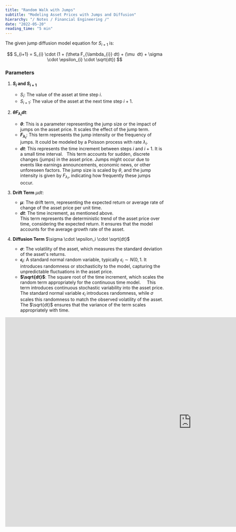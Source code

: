 ```yaml
---
title: "Random Walk with Jumps"
subtitle: "Modeling Asset Prices with Jumps and Diffusion"
hierarchy: "/ Notes / Financial Engineering /"
date: "2022-05-20"
reading_time: "5 min"
---
```


The given jump diffusion model equation for $S_{i+1}$ is: 

$$ S_{i+1} = S_{i} \cdot (1 + (\theta F_{\lambda_{i}} dt) + (\mu  dt) + \sigma \cdot \epsilon_{i} \cdot \sqrt{dt}) $$

### Parameters 

1. **$S_i$ and $S_{i+1}$**    
    - $S_i$: The value of the asset at time step $i$. 
    - $S_{i+1}$: The value of the asset at the next time step $i+1$.  

2. **$\theta F_{\lambda_{i}} dt$**:   
    - **$\theta$**: This is a parameter representing the jump size or the impact of jumps on the asset price. It scales the effect of the jump term. 
    - **$F_{\lambda_{i}}$**: This term represents the jump intensity or the frequency of jumps. It could be modeled by a Poisson process with rate $\lambda_i$.
    - **$dt$**: This represents the time increment between steps $i$ and $i+1$. It is a small time interval.
  
This term accounts for sudden, discrete changes (jumps) in the asset price. Jumps might occur due to events like earnings announcements, economic news, or other unforeseen factors. The jump size is scaled by $\theta$, and the jump intensity is given by $F_{\lambda_{i}}$, indicating how frequently these jumps occur.

3. **Drift Term** $\mu dt$:
    - **$\mu$**: The drift term, representing the expected return or average rate of change of the asset price per unit time.
    - **$dt$**: The time increment, as mentioned above.  
This term represents the deterministic trend of the asset price over time, considering the expected return. It ensures that the model accounts for the average growth rate of the asset.
    
1. **Diffusion Term** $\sigma \cdot \epsilon_i \cdot \sqrt{dt}$
    - **$\sigma$**: The volatility of the asset, which measures the standard deviation of the asset's returns.
    - **$\epsilon_i$**: A standard normal random variable, typically $\epsilon_i \sim N(0,1$. It introduces randomness or stochasticity to the model, capturing the unpredictable fluctuations in the asset price.
    - **$\sqrt{dt}$**: The square root of the time increment, which scales the random term appropriately for the continuous time model.
  
  This term introduces continuous stochastic variability into the asset price. The standard normal variable $\epsilon_i$ introduces randomness, while $\sigma$ scales this randomness to match the observed volatility of the asset. The $\sqrt{dt}$ ensures that the variance of the term scales appropriately with time.
<iframe width="1179" height="663" src="https://www.youtube.com/embed/3SVztrIYDQo" title="Stochastic Process Simulation with Poisson Jumps and Diffusion" frameborder="0" allow="accelerometer; autoplay; clipboard-write; encrypted-media; gyroscope; picture-in-picture; web-share" referrerpolicy="strict-origin-when-cross-origin" allowfullscreen></iframe>

  



